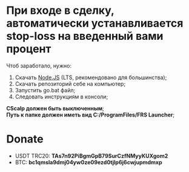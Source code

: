 # При входе в сделку, автоматически устанавливается stop-loss на введенный вами процент

Чтоб заработало, нужно:
1. Скачать <a href="https://nodejs.org" target="blank">Node.JS</a> (LTS, рекомендовано для большинства);
2. Скачать репозиторий себе на компьютер;
3. Запустить go.bat файл;
4. Следовать инструкциям в консоли;

<b>CScalp должен быть выключенным</b>;<br>
<b>Путь к папке должен иметь вид C:/ProgramFiles/FRS Launcher</b>;

# Donate

<ul>
  <li>USDT TRC20: <b>TAs7n92PiBgmGpB79SurCzfNMyyKUXgom2</b></li>
  <li>BTC: <b>bc1qmsla9dmj04yw0ze09ezd0tjlp6j6cwjupmdmxp</b></li>
</ul>

